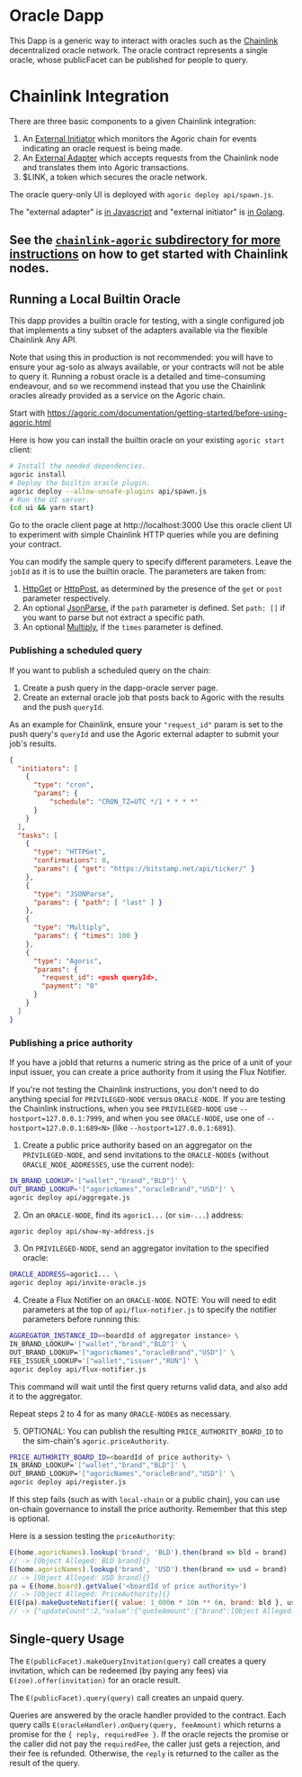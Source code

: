 # Oracle Dapp

This Dapp is a generic way to interact with oracles such as the
[Chainlink](https://chain.link) decentralized oracle network.  The oracle
contract represents a single oracle, whose publicFacet can be published for
people to query.

# Chainlink Integration

There are three basic components to a given Chainlink integration:
1. An [External Initiator](https://github.com/smartcontractkit/external-initiator) which monitors the Agoric chain for events indicating
   an oracle request is being made.
2. An [External Adapter](https://github.com/thodges-gh/CL-EA-NodeJS-Template) which accepts requests from the
   Chainlink node and translates them into Agoric transactions.
3. $LINK, a token which secures the oracle network.

The oracle query-only UI is deployed with `agoric deploy api/spawn.js`.

The "external adapter" is [in
Javascript](https://github.com/smartcontractkit/external-adapters-js/pull/114) and
"external initiator" is [in
Golang](https://github.com/smartcontractkit/external-initiator/pull/73).

## See the [`chainlink-agoric` subdirectory for more instructions](chainlink-agoric/README.md) on how to get started with Chainlink nodes.

## Running a Local Builtin Oracle

This dapp provides a builtin oracle for testing, with a single configured job
that implements a tiny subset of the adapters available via the flexible
Chainlink Any API.

Note that using this in production is not recommended: you will have to ensure
your ag-solo as always available, or your contracts will not be able to query
it.  Running a robust oracle is a detailed and time-consuming endeavour, and so
we recommend instead that you use the Chainlink oracles already provided as a
service on the Agoric chain.

Start with
https://agoric.com/documentation/getting-started/before-using-agoric.html

Here is how you can install the builtin oracle on your existing `agoric start`
client:

```sh
# Install the needed dependencies.
agoric install
# Deploy the builtin oracle plugin.
agoric deploy --allow-unsafe-plugins api/spawn.js
# Run the UI server.
(cd ui && yarn start)
```

Go to the oracle client page at http://localhost:3000  Use this oracle client UI
to experiment with simple Chainlink HTTP queries while you are defining your
contract.

You can modify the sample query to specify different parameters.  Leave the
`jobId` as it is to use the builtin oracle.  The parameters are taken from:

1. [HttpGet](https://docs.chain.link/docs/adapters#httpget) or
   [HttpPost](https://docs.chain.link/docs/adapters#httppost), as determined by
   the presence of the `get` or `post` parameter respectively.
2. An optional [JsonParse](https://docs.chain.link/docs/adapters#jsonparse), if
   the `path` parameter is defined.  Set `path: []` if you want to parse but not
   extract a specific path.
3. An optional [Multiply](https://docs.chain.link/docs/adapters#multiply), if
   the `times` parameter is defined.

### Publishing a scheduled query

If you want to publish a scheduled query on the chain:

1. Create a push query in the dapp-oracle server page.
2. Create an external oracle job that posts back to Agoric with the results and
   the push `queryId`.
   
As an example for Chainlink, ensure your `"request_id"` param is set to the push
query's `queryId` and use the Agoric external adapter to submit your job's
results.

```json
{
  "initiators": [
    {
      "type": "cron",
      "params": {
          "schedule": "CRON_TZ=UTC */1 * * * *"
      }
    }
  ],
  "tasks": [
    {
      "type": "HTTPGet",
      "confirmations": 0,
      "params": { "get": "https://bitstamp.net/api/ticker/" }
    },
    {
      "type": "JSONParse",
      "params": { "path": [ "last" ] }
    },
    {
      "type": "Multiply",
      "params": { "times": 100 }
    },
    {
      "type": "Agoric",
      "params": {
        "request_id": <push queryId>,
        "payment": "0"
      }
    }
  ]
}
```

### Publishing a price authority

If you have a jobId that returns a numeric string as the price of a unit of your
input issuer, you can create a price authority from it using the Flux Notifier.

If you're not testing the Chainlink instructions, you don't need to do anything
special for `PRIVILEGED-NODE` versus `ORACLE-NODE`.  If you are testing the
Chainlink instructions, when you see `PRIVILEGED-NODE` use
`--hostport=127.0.0.1:7999`, and when you see `ORACLE-NODE`, use one of
`--hostport=127.0.0.1:689<N>` (like `--hostport=127.0.0.1:6891`).

1. Create a public price authority based on an aggregator on the
   `PRIVILEGED-NODE`, and send invitations to the `ORACLE-NODE`s
   (without `ORACLE_NODE_ADDRESSES`, use the current node):
```sh
IN_BRAND_LOOKUP='["wallet","brand","BLD"]' \
OUT_BRAND_LOOKUP='["agoricNames","oracleBrand","USD"]' \
agoric deploy api/aggregate.js
```
2. On an `ORACLE-NODE`, find its `agoric1...` (or `sim-...`) address:
```sh
agoric deploy api/show-my-address.js
```
3. On `PRIVILEGED-NODE`, send an aggregator invitation to the specified oracle:
```sh
ORACLE_ADDRESS=agoric1... \
agoric deploy api/invite-oracle.js
```
4. Create a Flux Notifier on an `ORACLE-NODE`.  NOTE: You will need to edit
   parameters at the top of `api/flux-notifier.js` to specify the notifier
   parameters before running this:
```sh
AGGREGATOR_INSTANCE_ID=<boardId of aggregator instance> \
IN_BRAND_LOOKUP='["wallet","brand","BLD"]' \
OUT_BRAND_LOOKUP='["agoricNames","oracleBrand","USD"]' \
FEE_ISSUER_LOOKUP='["wallet","issuer","RUN"]' \
agoric deploy api/flux-notifier.js
```

This command will wait until the first query returns valid data, and also add it
to the aggregator.

Repeat steps 2 to 4 for as many `ORACLE-NODE`s as necessary.

5. OPTIONAL: You can publish the resulting `PRICE_AUTHORITY_BOARD_ID` to the
sim-chain's `agoric.priceAuthority`.

```sh
PRICE_AUTHORITY_BOARD_ID=<boardId of price authority> \
IN_BRAND_LOOKUP='["wallet","brand","BLD"]' \
OUT_BRAND_LOOKUP='["agoricNames","oracleBrand","USD"]' \
agoric deploy api/register.js
```

If this step fails (such as with `local-chain` or a public chain), you can use
on-chain governance to install the price authority.  Remember that this step is
optional.

Here is a session testing the `priceAuthority`:

```js
E(home.agoricNames).lookup('brand', 'BLD').then(brand => bld = brand)
// -> [Object Alleged: BLD brand]{}
E(home.agoricNames).lookup('brand', 'USD').then(brand => usd = brand)
// -> [Object Alleged: USD brand]{}
pa = E(home.board).getValue('<boardId of price authority>')
// -> [Object Alleged: PriceAuthority]{}
E(E(pa).makeQuoteNotifier({ value: 1_000n * 10n ** 6n, brand: bld }, usd)).getUpdateSince()
// -> {"updateCount":2,"value":{"quoteAmount":{"brand":[Object Alleged: quote brand]{},"value":[{"amountIn":{"brand":[Object Alleged: BLD brand]{},"value":1000000000000000000n},"amountOut":{"brand":[Object Alleged: USD brand]{},"value":10000000000000000000000n},"timer":[Object Alleged: timerService]{},"timestamp":1644701445n}]},"quotePayment":[Promise]}}
```

## Single-query Usage

The `E(publicFacet).makeQueryInvitation(query)` call creates a query invitation,
which can be redeemed (by paying any fees) via `E(zoe).offer(invitation)` for an
oracle result.

The `E(publicFacet).query(query)` call creates an unpaid query.

Queries are answered by the oracle handler provided to the contract.  Each query
calls `E(oracleHandler).onQuery(query, feeAmount)` which returns a promise for
the `{ reply, requiredFee }`.  If the oracle rejects the promise or the caller
did not pay the `requiredFee`, the caller just gets a rejection, and their fee
is refunded.  Otherwise, the `reply` is returned to the caller as the result of
the query.
